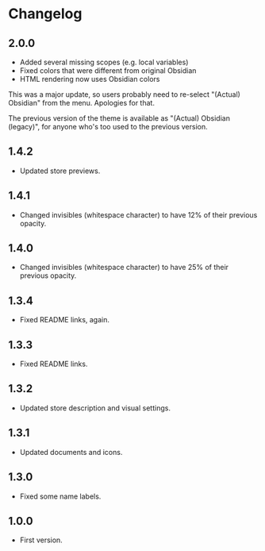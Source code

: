 # Changelog

## 2.0.0

* Added several missing scopes (e.g. local variables)
* Fixed colors that were different from original Obsidian
* HTML rendering now uses Obsidian colors

This was a major update, so users probably need to re-select "(Actual) Obsidian" from the menu. Apologies for that.

The previous version of the theme is available as "(Actual) Obsidian (legacy)", for anyone who's too used to the previous version.

## 1.4.2

* Updated store previews.

## 1.4.1

* Changed invisibles (whitespace character) to have 12% of their previous opacity.

## 1.4.0

* Changed invisibles (whitespace character) to have 25% of their previous opacity.

## 1.3.4

* Fixed README links, again.

## 1.3.3

* Fixed README links.

## 1.3.2

* Updated store description and visual settings.

## 1.3.1

* Updated documents and icons.

## 1.3.0

* Fixed some name labels.

## 1.0.0

* First version.